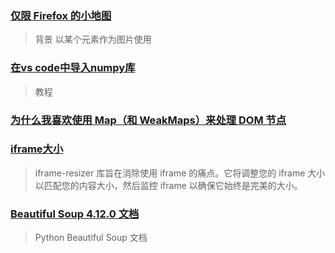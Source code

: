 ### [仅限 Firefox 的小地图](https://www.stefanjudis.com/a-firefox-only-minimap/)

> 背景 以某个元素作为图片使用

### [在vs code中导入numpy库](https://blog.csdn.net/m0_47037896/article/details/107087785)

> 教程

### [为什么我喜欢使用 Map（和 WeakMaps）来处理 DOM 节点](https://macarthur.me/posts/maps-for-dom-nodes/)

### [iframe大小](https://github.com/davidjbradshaw/iframe-resizer)

> iframe-resizer 库旨在消除使用 iframe 的痛点。它将调整您的 iframe 大小以匹配您的内容大小，然后监控 iframe 以确保它始终是完美的大小。

### [Beautiful Soup 4.12.0 文档](https://www.crummy.com/software/BeautifulSoup/bs4/doc.zh/#)

> Python Beautiful Soup 文档
